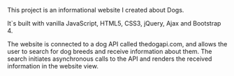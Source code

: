 This project is an informational website I created about Dogs. 

It`s built with vanilla JavaScript, HTML5, CSS3, jQuery, Ajax and Bootstrap 4. 

The website is connected to a dog API called thedogapi.com, and allows the user to search for dog breeds and receive information about them. 
The search initiates asynchronous calls to the API and renders the received information in the website view. 
